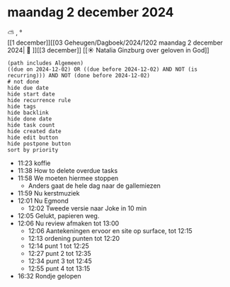 # maandag 2 december 2024

⛅ , °<br>[[1 december]][[03 Geheugen/Dagboek/2024/1202 maandag 2 december 2024| 📓 ]][[3 december]]
[[☀️ Natalia Ginzburg over geloven in God]]
```tasks
(path includes Algemeen)
((due on 2024-12-02) OR ((due before 2024-12-02) AND NOT (is recurring))) AND NOT (done before 2024-12-02)
# not done
hide due date
hide start date
hide recurrence rule
hide tags
hide backlink
hide done date
hide task count
hide created date
hide edit button
hide postpone button 
sort by priority 
```
- 11:23 koffie 
- 11:38 How to delete overdue tasks 
- 11:58 We moeten hiermee stoppen 
	- Anders gaat de hele dag naar de gallemiezen
- 11:59 Nu kerstmuziek
- 12:01 Nu Egmond
	- 12:02 Tweede versie naar Joke in 10 min
- 12:05 Gelukt, papieren weg.
- 12:06 Nu review afmaken tot 13:00
	- 12:06 Aantekeningen ervoor en site op surface, tot 12:15
	- 12:13 ordening punten tot 12:20
	- 12:14 punt 1 tot 12:25
	- 12:27 punt 2 tot 12:35
	- 12:34 punt 3 tot 12:45
	- 12:55 punt 4 tot 13:15
- 16:32 Rondje gelopen  